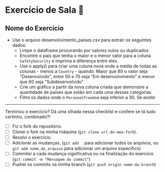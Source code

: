 # Exercício de Sala 🏫  

## Nome do Exercicio

- Use o arquivo desenvolvimento_paises.csv para extrair os seguintes dados:
  - Limpe o dataframe procurando por valores nulos ou duplicados
  - Encontre o pais que tenha o maior e o menor valor para a coluna `SafetySecurity` e imprima a diferença entre eles.
  - Use o apply() para criar uma coluna nova onde a média de todas as colunas - menos a `Country` - quando: Maior que 80 o valor seja "Desenvolvido", entre 50 e 70 seja "Em desenvolvimento" e menor que 60 seja "Subdesenvolvido"
  - Crie um gráfico a partir da nova coluna criada que demonstre a quantidade de paises que estão em cada uma dessas categorias
  - Filtre os dados onde o `PersonelFreedom` seja inferior a 30. Se existir 
---

Terminou o exercício? Dá uma olhada nessa checklist e confere se tá tudo certinho, combinado?!

- [ ] Fiz o fork do repositório.
- [ ] Clonei o fork na minha máquina (`git clone url-do-meu-fork`).
- [ ] Resolvi o exercício.
- [ ] Adicionei as mudanças. (`git add .` para adicionar todos os arquivos, ou `git add nome_do_arquivo` para adicionar um arquivo específico)
- [ ] Commitei a cada mudança significativa ou na finalização do exercício (`git commit -m "Mensagem do commit"`)
- [ ] Pushei os commits na minha branch (`git push origin nome-da-branch`)
